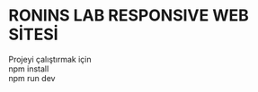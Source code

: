 <h1>RONINS LAB RESPONSIVE WEB SİTESİ</h1>

Projeyi çalıştırmak için <br>
npm install <br>
npm run dev 

